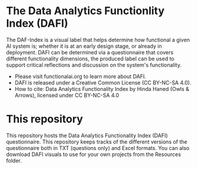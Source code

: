 # The Data Analytics Functionlity Index (DAFI)
The DAF-Index is a visual label that helps determine how functional a given AI system is; whether it is at an early design stage, or already in deployment. DAFI can be determined via a questionnaire that covers different functionality dimensions, the produced label can be used to support critical reflections and discussion on the system's functionality.

* Please visit functionalai.org to learn more about DAFI. 
* DAFI is released under a Creative Common License (CC BY-NC-SA 4.0).
* How to cite: Data Analytics Functionality Index by Hinda Haned (Owls & Arrows), licensed under CC BY-NC-SA 4.0

# This repository
This repository hosts the Data Analytics Functionality Index (DAFI) questionnaire. This repository keeps tracks of the different versions of the questionnaire both in TXT (questions only) and Excel formats. You can also download DAFI visuals to use for your own projects from the Resources folder. 




